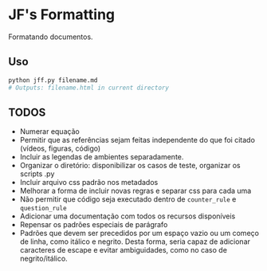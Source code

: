 # JF's Formatting

Formatando documentos.

## Uso

```bash
python jff.py filename.md
# Outputs: filename.html in current directory
```

## TODOS

- Numerar equação
- Permitir que as referências sejam feitas independente do que foi citado (vídeos, figuras, código)
- Incluir as legendas de ambientes separadamente.
- Organizar o diretório: disponibilizar os casos de teste, organizar os scripts .py
- Incluir arquivo css padrão nos metadados
- Melhorar a forma de incluir novas regras e separar css para cada uma
- Não permitir que código seja executado dentro de `counter_rule` e `question_rule`
- Adicionar uma documentação com todos os recursos disponíveis
- Repensar os padrões especiais de parágrafo
- Padrões que devem ser precedidos por um espaço vazio ou um começo de linha, como itálico e negrito. Desta forma, seria capaz de adicionar caracteres de escape e evitar ambiguidades, como no caso de negrito/itálico.